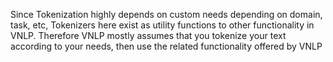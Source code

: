 Since Tokenization highly depends on custom needs depending on domain, task, etc, Tokenizers here exist as utility functions to other functionality in VNLP.
Therefore VNLP mostly assumes that you tokenize your text according to your needs, then use the related functionality offered by VNLP